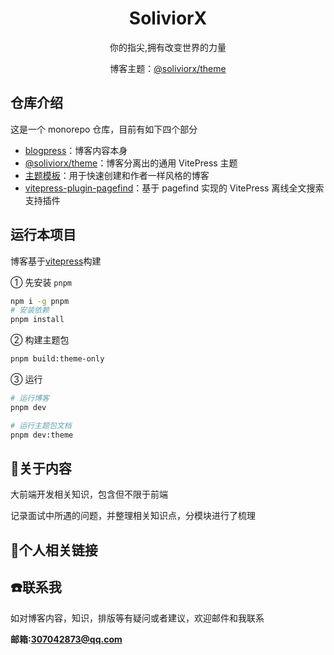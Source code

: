 <h1 align="center"> SoliviorX </h1>
<p align="center">你的指尖,拥有改变世界的力量</p>
<p align="center">博客主题：<a href="" target="_blank">@soliviorx/theme</a></p>

## 仓库介绍

这是一个 monorepo 仓库，目前有如下四个部分

- [blogpress](./packages/blogpress/)：博客内容本身
- [@soliviorx/theme](./packages/theme/)：博客分离出的通用 VitePress 主题
- [主题模板](./packages/template/)：用于快速创建和作者一样风格的博客
- [vitepress-plugin-pagefind](./packages/vitepress-plugin-pagefind/)：基于 pagefind 实现的 VitePress 离线全文搜索支持插件

## 运行本项目

博客基于[vitepress](https://vitepress.vuejs.org/)构建

① 先安装 `pnpm`

```sh
npm i -g pnpm
# 安装依赖
pnpm install
```

② 构建主题包

```sh
pnpm build:theme-only
```

③ 运行

```sh
# 运行博客
pnpm dev

# 运行主题包文档
pnpm dev:theme
```

## :pencil:关于内容

大前端开发相关知识，包含但不限于前端

记录面试中所遇的问题，并整理相关知识点，分模块进行了梳理

## :link:个人相关链接

## :phone:联系我

如对博客内容，知识，排版等有疑问或者建议，欢迎邮件和我联系

**邮箱:307042873@qq.com**
